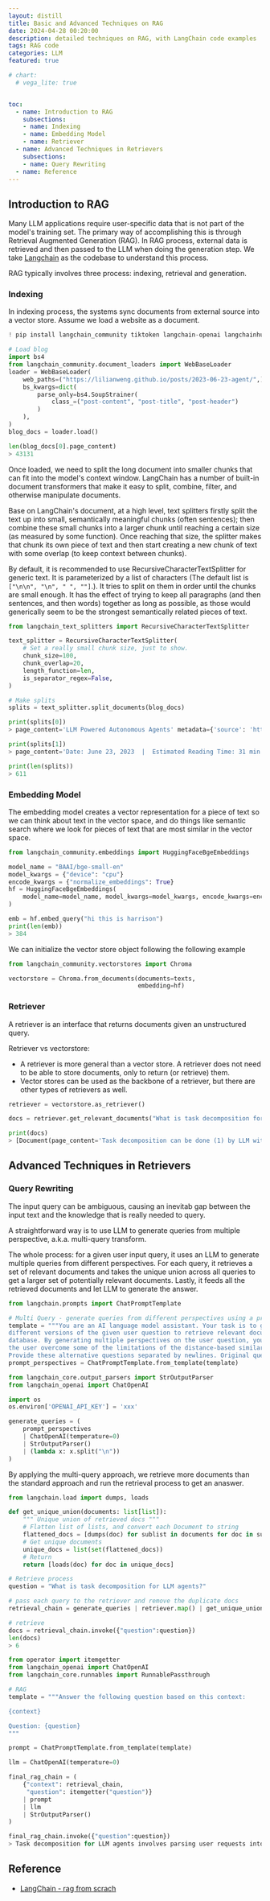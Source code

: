 ```yaml
---
layout: distill
title: Basic and Advanced Techniques on RAG
date: 2024-04-28 00:20:00
description: detailed techniques on RAG, with LangChain code examples
tags: RAG code 
categories: LLM
featured: true

# chart:
  # vega_lite: true


toc:
  - name: Introduction to RAG
    subsections:
    - name: Indexing
    - name: Embedding Model
    - name: Retriever
  - name: Advanced Techniques in Retrievers
    subsections:
    - name: Query Rewriting
  - name: Reference
---
```



## Introduction to RAG

Many LLM applications require user-specific data that is not part of the model's training set. The primary way of accomplishing this is through Retrieval Augmented Generation (RAG).
In RAG process, external data is retrieved and then passed to the LLM when doing the generation step. We take [Langchain](https://python.langchain.com/docs/get_started/introduction) as the codebase to understand this process.


RAG typically involves three process: indexing, retrieval and generation.

### Indexing

In indexing process, the systems sync documents from external source into a vector store. Assume we load a website as a document.

```python
! pip install langchain_community tiktoken langchain-openai langchainhub chromadb langchain langchain_text_splitters sentence_transformers
```


```python
# Load blog
import bs4
from langchain_community.document_loaders import WebBaseLoader
loader = WebBaseLoader(
    web_paths=("https://lilianweng.github.io/posts/2023-06-23-agent/",),
    bs_kwargs=dict(
        parse_only=bs4.SoupStrainer(
            class_=("post-content", "post-title", "post-header")
        )
    ),
)
blog_docs = loader.load()

len(blog_docs[0].page_content)
> 43131
```

Once loaded, we need to split the long document into smaller chunks that can fit into the model's context window. LangChain has a number of built-in document transformers that make it easy to split, combine, filter, and otherwise manipulate documents.

Base on LangChain's document, at a high level, text splitters firstly split the text up into small, semantically meaningful chunks (often sentences); then combine these small chunks into a larger chunk until reaching a certain size (as measured by some function). Once reaching that size, the splitter makes that chunk its own piece of text and then start creating a new chunk of text with some overlap (to keep context between chunks).

By default, it is recommended to use RecursiveCharacterTextSplitter for generic text. It is parameterized by a list of characters (The default list is `["\n\n", "\n", " ", ""]`.). It tries to split on them in order until the chunks are small enough. It has the effect of trying to keep all paragraphs (and then sentences, and then words) together as long as possible, as those would generically seem to be the strongest semantically related pieces of text.


```python
from langchain_text_splitters import RecursiveCharacterTextSplitter

text_splitter = RecursiveCharacterTextSplitter(
    # Set a really small chunk size, just to show.
    chunk_size=100,
    chunk_overlap=20,
    length_function=len,
    is_separator_regex=False,
)

# Make splits
splits = text_splitter.split_documents(blog_docs)

print(splits[0])
> page_content='LLM Powered Autonomous Agents' metadata={'source': 'https://lilianweng.github.io/posts/2023-06-23-agent/'}

print(splits[1])
> page_content='Date: June 23, 2023  |  Estimated Reading Time: 31 min  |  Author: Lilian Weng' metadata={'source': 'https://lilianweng.github.io/posts/2023-06-23-agent/'}

print(len(splits))
> 611
```

### Embedding Model

The embedding model creates a vector representation for a piece of text so we can think about text in the vector space, and do things like semantic search where we look for pieces of text that are most similar in the vector space.

```python
from langchain_community.embeddings import HuggingFaceBgeEmbeddings

model_name = "BAAI/bge-small-en"
model_kwargs = {"device": "cpu"}
encode_kwargs = {"normalize_embeddings": True}
hf = HuggingFaceBgeEmbeddings(
    model_name=model_name, model_kwargs=model_kwargs, encode_kwargs=encode_kwargs
)
```

```python
emb = hf.embed_query("hi this is harrison")
print(len(emb))
> 384
```

We can initialize the vector store object following the following example
```python
from langchain_community.vectorstores import Chroma

vectorstore = Chroma.from_documents(documents=texts, 
                                    embedding=hf)
```                               


### Retriever

A retriever is an interface that returns documents given an unstructured query.

Retriever vs vectorstore:  
- A retriever is more general than a vector store. A retriever does not need to be able to store documents, only to return (or retrieve) them. 
- Vector stores can be used as the backbone of a retriever, but there are other types of retrievers as well.


```python
retriever = vectorstore.as_retriever()

docs = retriever.get_relevant_documents("What is task decomposition for LLM agents?")

print(docs)
> [Document(page_content='Task decomposition can be done (1) by LLM with simple prompting like "Steps for XYZ.\\n1.", "What', metadata={'source': 'https://lilianweng.github.io/posts/2023-06-23-agent/'})]
```

## Advanced Techniques in Retrievers

### Query Rewriting

The input query can be ambiguous, causing an inevitab gap between the input text and the knowledge that is really needed to query.

A straightforward way is to use LLM to generate queries from multiple perspective, a.k.a. multi-query transform. 

The whole process: for a given user input query, it uses an LLM to generate multiple queries from different perspectives. For each query, it retrieves a set of relevant documents and takes the unique union across all queries to get a larger set of potentially relevant documents. Lastly, it feeds all the retrieved documents and let LLM to generate the answer.

```python
from langchain.prompts import ChatPromptTemplate

# Multi Query - generate queries from different perspectives using a prompt
template = """You are an AI language model assistant. Your task is to generate five
different versions of the given user question to retrieve relevant documents from a vector
database. By generating multiple perspectives on the user question, your goal is to help
the user overcome some of the limitations of the distance-based similarity search.
Provide these alternative questions separated by newlines. Original question: {question}"""
prompt_perspectives = ChatPromptTemplate.from_template(template)

from langchain_core.output_parsers import StrOutputParser
from langchain_openai import ChatOpenAI

import os
os.environ['OPENAI_API_KEY'] = 'xxx'

generate_queries = (
    prompt_perspectives
    | ChatOpenAI(temperature=0)
    | StrOutputParser()
    | (lambda x: x.split("\n"))
)
```

By applying the multi-query approach, we retrieve more documents than the standard approach and run the retrieval process to get an anaswer.

```python
from langchain.load import dumps, loads

def get_unique_union(documents: list[list]):
    """ Unique union of retrieved docs """
    # Flatten list of lists, and convert each Document to string
    flattened_docs = [dumps(doc) for sublist in documents for doc in sublist]
    # Get unique documents
    unique_docs = list(set(flattened_docs))
    # Return
    return [loads(doc) for doc in unique_docs]

# Retrieve process
question = "What is task decomposition for LLM agents?"

# pass each query to the retriever and remove the duplicate docs
retrieval_chain = generate_queries | retriever.map() | get_unique_union

# retrieve
docs = retrieval_chain.invoke({"question":question})
len(docs)
> 6
```



```python
from operator import itemgetter
from langchain_openai import ChatOpenAI
from langchain_core.runnables import RunnablePassthrough

# RAG
template = """Answer the following question based on this context:

{context}

Question: {question}
"""

prompt = ChatPromptTemplate.from_template(template)

llm = ChatOpenAI(temperature=0)

final_rag_chain = (
    {"context": retrieval_chain, 
     "question": itemgetter("question")} 
    | prompt
    | llm
    | StrOutputParser()
)

final_rag_chain.invoke({"question":question})
> Task decomposition for LLM agents involves parsing user requests into multiple tasks, with the LLM acting as the brain to organize and manage these tasks.
```

## Reference 

- [LangChain - rag from scrach](https://github.com/langchain-ai/rag-from-scratch/tree/main)



<!--
````markdown
```vega_lite
{
  "$schema": "https://vega.github.io/schema/vega-lite/v5.json",
  "description": "A dot plot showing each movie in the database, and the difference from the average movie rating. The display is sorted by year to visualize everything in sequential order. The graph is for all Movies before 2019.",
  "data": {
    "url": "https://raw.githubusercontent.com/vega/vega/main/docs/data/movies.json"
  },
  "transform": [
    {"filter": "datum['IMDB Rating'] != null"},
    {"filter": {"timeUnit": "year", "field": "Release Date", "range": [null, 2019]}},
    {
      "joinaggregate": [{
        "op": "mean",
        "field": "IMDB Rating",
        "as": "AverageRating"
      }]
    },
    {
      "calculate": "datum['IMDB Rating'] - datum.AverageRating",
      "as": "RatingDelta"
    }
  ],
  "mark": "point",
  "encoding": {
    "x": {
      "field": "Release Date",
      "type": "temporal"
    },
    "y": {
      "field": "RatingDelta",
      "type": "quantitative",
      "title": "Rating Delta"
    },
    "color": {
      "field": "RatingDelta",
      "type": "quantitative",
      "scale": {"domainMid": 0},
      "title": "Rating Delta"
    }
  }
}
```
````

Which generates:

```vega_lite
{
  "$schema": "https://vega.github.io/schema/vega-lite/v5.json",
  "description": "A dot plot showing each movie in the database, and the difference from the average movie rating. The display is sorted by year to visualize everything in sequential order. The graph is for all Movies before 2019.",
  "data": {
    "url": "https://raw.githubusercontent.com/vega/vega/main/docs/data/movies.json"
  },
  "transform": [
    {"filter": "datum['IMDB Rating'] != null"},
    {"filter": {"timeUnit": "year", "field": "Release Date", "range": [null, 2019]}},
    {
      "joinaggregate": [{
        "op": "mean",
        "field": "IMDB Rating",
        "as": "AverageRating"
      }]
    },
    {
      "calculate": "datum['IMDB Rating'] - datum.AverageRating",
      "as": "RatingDelta"
    }
  ],
  "mark": "point",
  "encoding": {
    "x": {
      "field": "Release Date",
      "type": "temporal"
    },
    "y": {
      "field": "RatingDelta",
      "type": "quantitative",
      "title": "Rating Delta"
    },
    "color": {
      "field": "RatingDelta",
      "type": "quantitative",
      "scale": {"domainMid": 0},
      "title": "Rating Delta"
    }
  }
}
```

This plot supports both light and dark themes.


--->
